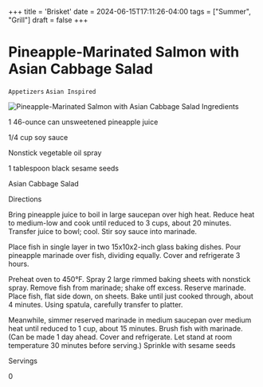 +++
title = 'Brisket'
date = 2024-06-15T17:11:26-04:00
tags = ["Summer", "Grill"]
draft = false
+++
# Pineapple-Marinated Salmon with Asian Cabbage Salad

`Appetizers` `Asian Inspired`

 ![Pineapple-Marinated Salmon with Asian Cabbage Salad](http://www.epicurious.com/images/recipesmenus/2000/2000_december/104486_116.jpg)   Ingredients  

  1 46-ounce can unsweetened pineapple juice

1/4 cup soy sauce

Nonstick vegetable oil spray

1 tablespoon black sesame seeds

Asian Cabbage Salad

  

   Directions  

  Bring pineapple juice to boil in large saucepan over high heat. Reduce heat to medium-low and cook until reduced to 3 cups, about 20 minutes. Transfer juice to bowl; cool. Stir soy sauce into marinade.

Place fish in single layer in two 15x10x2-inch glass baking dishes. Pour pineapple marinade over fish, dividing equally. Cover and refrigerate 3 hours.

Preheat oven to 450°F. Spray 2 large rimmed baking sheets with nonstick spray. Remove fish from marinade; shake off excess. Reserve marinade. Place fish, flat side down, on sheets. Bake until just cooked through, about 4 minutes. Using spatula, carefully transfer to platter.

Meanwhile, simmer reserved marinade in medium saucepan over medium heat until reduced to 1 cup, about 15 minutes. Brush fish with marinade. (Can be made 1 day ahead. Cover and refrigerate. Let stand at room temperature 30 minutes before serving.) Sprinkle with sesame seeds  

   Servings  

  0  

 
